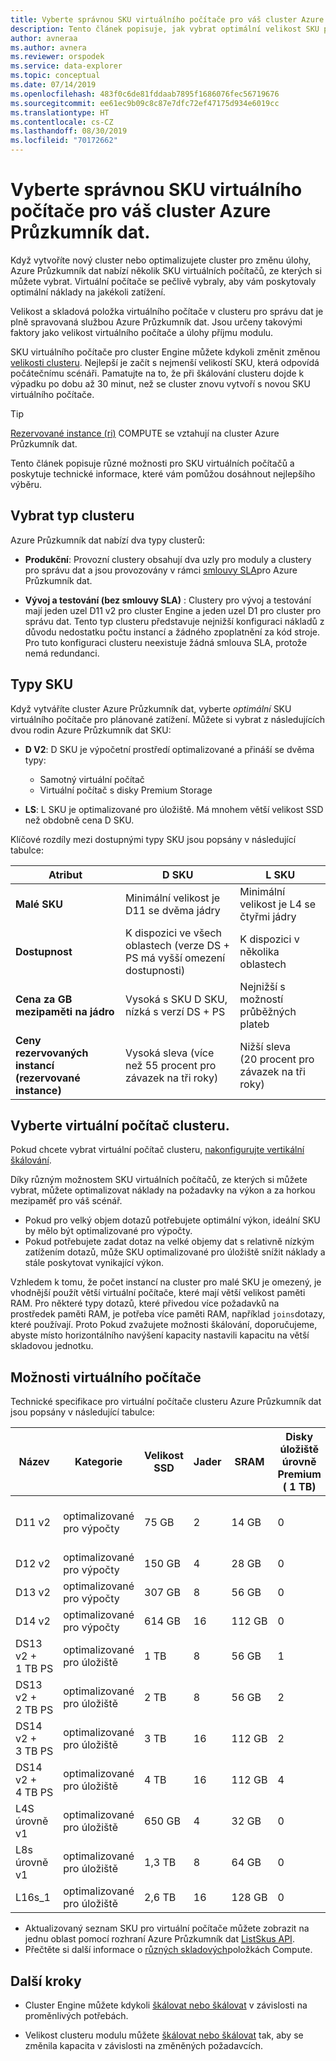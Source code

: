 ```yaml
---
title: Vyberte správnou SKU virtuálního počítače pro váš cluster Azure Průzkumník dat.
description: Tento článek popisuje, jak vybrat optimální velikost SKU pro cluster Azure Průzkumník dat.
author: avneraa
ms.author: avnera
ms.reviewer: orspodek
ms.service: data-explorer
ms.topic: conceptual
ms.date: 07/14/2019
ms.openlocfilehash: 483f0c6de81fddaab7895f1686076fec56719676
ms.sourcegitcommit: ee61ec9b09c8c87e7dfc72ef47175d934e6019cc
ms.translationtype: HT
ms.contentlocale: cs-CZ
ms.lasthandoff: 08/30/2019
ms.locfileid: "70172662"
---
```

# <a name="select-the-correct-vm-sku-for-your-azure-data-explorer-cluster"></a>Vyberte správnou SKU virtuálního počítače pro váš cluster Azure Průzkumník dat. 

Když vytvoříte nový cluster nebo optimalizujete cluster pro změnu úlohy, Azure Průzkumník dat nabízí několik SKU virtuálních počítačů, ze kterých si můžete vybrat. Virtuální počítače se pečlivě vybraly, aby vám poskytovaly optimální náklady na jakékoli zatížení. 

Velikost a skladová položka virtuálního počítače v clusteru pro správu dat je plně spravovaná službou Azure Průzkumník dat. Jsou určeny takovými faktory jako velikost virtuálního počítače a úlohy příjmu modulu. 

SKU virtuálního počítače pro cluster Engine můžete kdykoli změnit změnou [velikosti clusteru](manage-cluster-vertical-scaling.md). Nejlepší je začít s nejmenší velikostí SKU, která odpovídá počátečnímu scénáři. Pamatujte na to, že při škálování clusteru dojde k výpadku po dobu až 30 minut, než se cluster znovu vytvoří s novou SKU virtuálního počítače.

> [!TIP]
> [Rezervované instance (ri)](https://docs.microsoft.com/azure/virtual-machines/windows/prepay-reserved-vm-instances) COMPUTE se vztahují na cluster Azure Průzkumník dat.  

Tento článek popisuje různé možnosti pro SKU virtuálních počítačů a poskytuje technické informace, které vám pomůžou dosáhnout nejlepšího výběru.

## <a name="select-a-cluster-type"></a>Vybrat typ clusteru

Azure Průzkumník dat nabízí dva typy clusterů:

* **Produkční**: Provozní clustery obsahují dva uzly pro moduly a clustery pro správu dat a jsou provozovány v rámci [smlouvy SLA](https://azure.microsoft.com/support/legal/sla/data-explorer/v1_0/)pro Azure Průzkumník dat.

* **Vývoj a testování (bez smlouvy SLA)** : Clustery pro vývoj a testování mají jeden uzel D11 v2 pro cluster Engine a jeden uzel D1 pro cluster pro správu dat. Tento typ clusteru představuje nejnižší konfiguraci nákladů z důvodu nedostatku počtu instancí a žádného zpoplatnění za kód stroje. Pro tuto konfiguraci clusteru neexistuje žádná smlouva SLA, protože nemá redundanci.

## <a name="sku-types"></a>Typy SKU

Když vytváříte cluster Azure Průzkumník dat, vyberte *optimální* SKU virtuálního počítače pro plánované zatížení. Můžete si vybrat z následujících dvou rodin Azure Průzkumník dat SKU:

* **D V2**: D SKU je výpočetní prostředí optimalizované a přináší se dvěma typy:
    * Samotný virtuální počítač
    * Virtuální počítač s disky Premium Storage

* **LS**: L SKU je optimalizované pro úložiště. Má mnohem větší velikost SSD než obdobně cena D SKU.

Klíčové rozdíly mezi dostupnými typy SKU jsou popsány v následující tabulce:
 
| Atribut | D SKU | L SKU |
|---|---|---
|**Malé SKU**|Minimální velikost je D11 se dvěma jádry|Minimální velikost je L4 se čtyřmi jádry |
|**Dostupnost**|K dispozici ve všech oblastech (verze DS + PS má vyšší omezení dostupnosti)|K dispozici v několika oblastech |
|**Cena za&nbsp;GB mezipaměti na jádro**|Vysoká s SKU D SKU, nízká s verzí DS + PS|Nejnižší s možností průběžných plateb |
|**Ceny rezervovaných instancí (rezervované instance)**|Vysoká sleva (více než&nbsp;55 procent pro závazek na tři roky)|Nižší sleva (20&nbsp;procent pro závazek na tři roky) |  

## <a name="select-your-cluster-vm"></a>Vyberte virtuální počítač clusteru. 

Pokud chcete vybrat virtuální počítač clusteru, [nakonfigurujte vertikální škálování](manage-cluster-vertical-scaling.md#configure-vertical-scaling). 

Díky různým možnostem SKU virtuálních počítačů, ze kterých si můžete vybrat, můžete optimalizovat náklady na požadavky na výkon a za horkou mezipaměť pro váš scénář. 
* Pokud pro velký objem dotazů potřebujete optimální výkon, ideální SKU by mělo být optimalizované pro výpočty. 
* Pokud potřebujete zadat dotaz na velké objemy dat s relativně nízkým zatížením dotazů, může SKU optimalizované pro úložiště snížit náklady a stále poskytovat vynikající výkon.

Vzhledem k tomu, že počet instancí na cluster pro malé SKU je omezený, je vhodnější použít větší virtuální počítače, které mají větší velikost paměti RAM. Pro některé typy dotazů, které přivedou více požadavků na prostředek paměti RAM, je potřeba více paměti RAM, například `joins`dotazy, které používají. Proto Pokud zvažujete možnosti škálování, doporučujeme, abyste místo horizontálního navýšení kapacity nastavili kapacitu na větší skladovou jednotku.

## <a name="vm-options"></a>Možnosti virtuálního počítače

Technické specifikace pro virtuální počítače clusteru Azure Průzkumník dat jsou popsány v následující tabulce:

|**Název**| **Kategorie** | **Velikost SSD** | **Jader** | **SRAM** | **Disky úložiště úrovně Premium (&nbsp;1 TB)**| **Minimální počet instancí na cluster** | **Maximální počet instancí na cluster**
|---|---|---|---|---|---|---|---
|D11 v2| optimalizované pro výpočty | 75&nbsp;GB    | 2 | 14&nbsp;GB | 0 | 1 | 8 (kromě SKU pro vývoj/testování, což je 1)
|D12 v2| optimalizované pro výpočty | 150&nbsp;GB   | 4 | 28&nbsp;GB | 0 | 2 | 16
|D13 v2| optimalizované pro výpočty | 307&nbsp;GB   | 8 | 56&nbsp;GB | 0 | 2 | 1 000
|D14 v2| optimalizované pro výpočty | 614&nbsp;GB   | 16| 112&nbsp;GB | 0 | 2 | 1 000
|DS13 v2 + 1&nbsp;TB&nbsp;PS| optimalizované pro úložiště | 1&nbsp;TB | 8 | 56&nbsp;GB | 1 | 2 | 1 000
|DS13 v2 + 2&nbsp;TB&nbsp;PS| optimalizované pro úložiště | 2&nbsp;TB | 8 | 56&nbsp;GB | 2 | 2 | 1 000
|DS14 v2 + 3&nbsp;TB&nbsp;PS| optimalizované pro úložiště | 3&nbsp;TB | 16 | 112&nbsp;GB | 2 | 2 | 1 000
|DS14 v2 + 4&nbsp;TB&nbsp;PS| optimalizované pro úložiště | 4&nbsp;TB | 16 | 112&nbsp;GB | 4 | 2 | 1 000
|L4S úrovně v1| optimalizované pro úložiště | 650&nbsp;GB | 4 | 32&nbsp;GB | 0 | 2 | 16
|L8s úrovně v1| optimalizované pro úložiště | 1,3&nbsp;TB | 8 | 64&nbsp;GB | 0 | 2 | 1 000
|L16s_1| optimalizované pro úložiště | 2,6&nbsp;TB | 16| 128&nbsp;GB | 0 | 2 | 1 000

* Aktualizovaný seznam SKU pro virtuální počítače můžete zobrazit na jednu oblast pomocí rozhraní Azure Průzkumník dat [ListSkus API](/dotnet/api/microsoft.azure.management.kusto.clustersoperationsextensions.listskus?view=azure-dotnet). 
* Přečtěte si další informace o [různých skladových](/azure/virtual-machines/windows/sizes-compute)položkách Compute. 

## <a name="next-steps"></a>Další kroky

* Cluster Engine můžete kdykoli [škálovat nebo škálovat](manage-cluster-vertical-scaling.md) v závislosti na proměnlivých potřebách. 

* Velikost clusteru modulu můžete [škálovat nebo škálovat](manage-cluster-horizontal-scaling.md) tak, aby se změnila kapacita v závislosti na změněných požadavcích.

